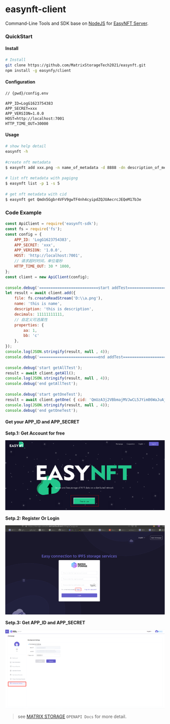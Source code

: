 # easynft-client

Command-Line Tools and SDK base on [NodeJS](https://nodejs.org/en/) for [EasyNFT Server](../server/README.md).

### QuickStart   ###

#### Install ####

```bash
# Install
git clone https://github.com/MatrixStorageTech2021/easynft.git
npm install -g easynfy/client
```

#### Configuration ####

```
// {pwd}/config.env

APP_ID=LogG1623754383
APP_SECRET=xxx
APP_VERSION=1.0.0
HOST=http://localhost:7001
HTTP_TIME_OUT=30000

```

#### Usage ####

```bash
# show help detail
easynft -h

#create nft metadata
$ easynft add xxx.png -n name_of_metadata -d 8888 -dn description_of_metadata -p '{"aa":"bb","cc":"dd"}'

# list nft metadata with pagigng
$ easynft list -p 1 -s 5

# get nft metadata with cid
$ easynft get Qmdn5Ggbr4VFV9gwTF4nh4cyipdZQJUAecrcJEQeM17b3e

```

### Code Example

```javascript
const ApiClient = require('easynft-sdk');
const fs = require('fs');
const config = {
    APP_ID: 'LogG1623754383',
    APP_SECRET: 'xxx',
    APP_VERSION: '1.0.0',
    HOST: 'http://localhost:7001',
    // 请求超时时间，单位毫秒
    HTTP_TIME_OUT: 30 * 1000,
};
const client = new ApiClient(config);

console.debug('==========================start addTest=============================');
let result = await client.add({
    file: fs.createReadStream('D:\\a.png'),
    name: 'this is name',
    description: 'this is description',
    decimals: 11111111111,
    // 自定义可选属性
    properties: {
        aa: 1,
        bb: 'c'
    },
});
console.log(JSON.stringify(result, null , 4));
console.debug('==========================end addTest=============================');

console.debug('start getAllTest');
result = await client.getAll();
console.log(JSON.stringify(result, null , 4));
console.debug('end getAllTest');

console.debug('start getOneTest');
result = await client.getOne( { cid: 'QmUzA3j2VBbmajMVJwCL5JYim86WaJuAj5B4HVWpFyQZLV' });
console.log(JSON.stringify(result, null , 4));
console.debug('end getOneTest');

```

#### Get your APP_ID and  APP_SECRET ####

**Setp.1: Get Account for free** 

![Get for Free](../.github/images/get_for_free.png)

**Setp.2: Register Or Login** 

![Register or Login](../.github/images/register_or_login.png)

**Setp.3: Get APP_ID and  APP_SECRET** 

![Register or Login](../.github/images/get_appid_secret.jpeg)

> see [MATRIX STORAGE](https://storage.anmaicloud.com/?lang=en)  `OPENAPI Docs` for more detail.

